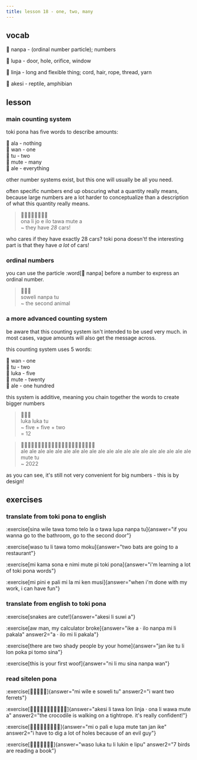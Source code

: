 ```yaml
---
title: lesson 18 - one, two, many
---
```

## vocab
󱤽 nanpa - (ordinal number particle); numbers

󱤯 lupa - door, hole, orifice, window

󱤩 linja - long and flexible thing; cord, hair, rope, thread, yarn

󱤁 akesi - reptile, amphibian

## lesson
### main counting system
toki pona has five words to describe amounts: 

󱤂 ala - nothing \
󱥳 wan - one \
󱥮 tu - two \
󱤼 mute - many \
󱤄 ale - everything

other number systems exist, but this one will usually be all you need.

often specific numbers end up obscuring what a quantity really means, because large numbers are a lot harder to conceptualize than a description of what this quantity really means.

> 󱥆󱤧󱤓󱤉󱤎󱥩󱤼󱤀 \
> ona li jo e ilo tawa mute a \
> ~ they have *28* cars!

who cares if they have exactly 28 cars? toki pona doesn't! the interesting part is that they have *a lot* of cars!

### ordinal numbers
you can use the particle :word[󱤽 nanpa] before a number to express an ordinal number.

> 󱥢󱤽󱥮 \
> soweli nanpa tu \
> ~ the second animal

### a more advanced counting system
be aware that this counting system isn't intended to be used very much. in most cases, vague amounts will also get the message across.

this counting system uses 5 words:

󱥳 wan - one \
󱥮 tu - two \
󱤭 luka - five \
󱤼 mute - twenty \
󱤄 ale - one hundred

this system is additive, meaning you chain together the words to create bigger numbers

> 󱤭󱤭󱥮 \
> luka luka tu \
> ~ five + five + two \
> = 12

> 󱤄󱤄󱤄󱤄󱤄󱤄󱤄󱤄󱤄󱤄󱤄󱤄󱤄󱤄󱤄󱤄󱤄󱤄󱤄󱤄󱤼󱥮 \
> ale ale ale ale ale ale ale ale ale ale ale ale ale ale ale ale ale ale ale ale mute tu \
> ~ 2022

as you can see, it's still not very convenient for big numbers - this is by design!

## exercises
### translate from toki pona to english
:exercise[sina wile tawa tomo telo la o tawa lupa nanpa tu]{answer="if you wanna go to the bathroom, go to the second door"}

:exercise[waso tu li tawa tomo moku]{answer="two bats are going to a restaurant"}

:exercise[mi kama sona e nimi mute pi toki pona]{answer="i'm learning a lot of toki pona words"}

:exercise[mi pini e pali mi la mi ken musi]{answer="when i'm done with my work, i can have fun"}

### translate from english to toki pona
:exercise[snakes are cute!]{answer="akesi li suwi a"}

:exercise[aw man, my calculator broke]{answer="ike a · ilo nanpa mi li pakala" answer2="a · ilo mi li pakala"}

:exercise[there are two shady people by your home]{answer="jan ike tu li lon poka pi tomo sina"}

:exercise[this is your first woof]{answer="ni li mu sina nanpa wan"}

### read sitelen pona

:exercise[󱤴󱥷󱤉󱥢󱥮]{answer="mi wile e soweli tu" answer2="i want two ferrets"}

:exercise[󱤁󱤧󱥩󱤬󱤩󱦜󱥆󱤧󱥵󱤼󱤀]{answer="akesi li tawa lon linja · ona li wawa mute a" answer2="the crocodile is walking on a tightrope. it's really confident!"}

:exercise[󱤴󱥄󱥉󱤉󱤯󱤼󱥧󱤑󱤍]{answer="mi o pali e lupa mute tan jan ike" answer2="i have to dig a lot of holes because of an evil guy"}

:exercise[󱥴󱤭󱥮󱤧󱤮󱤉󱤪]{answer="waso luka tu li lukin e lipu" answer2="7 birds are reading a book"}
